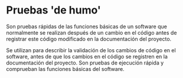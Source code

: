 # Pruebas 'de humo'
Son pruebas rápidas de las funciones básicas de un software que normalmente se realizan después de un cambio en el código antes de registrar este código modificado en la documentación del proyecto.

Se utilizan para describir la validación de los cambios de código en el software, antes de que los cambios en el código se registren en la documentación del proyecto. Son pruebas de ejecución rápida y comprueban las funciones básicas del software.